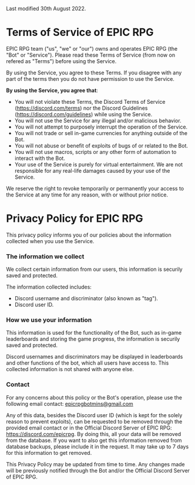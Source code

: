 Last modified 30th August 2022.

# Terms of Service of EPIC RPG

EPIC RPG team ("us", "we" or "our") owns and operates EPIC RPG (the "Bot" or "Service"). Please read these Terms of Service (from now on refered as "Terms") before using the Service.

By using the Service, you agree to these Terms. If you disagree with any part of the terms then you do not have permission to use the Service.

**By using the Service, you agree that**:

- You will not violate these Terms, the Discord Terms of Service (https://discord.com/terms) nor the Discord Guidelines (https://discord.com/guidelines) while using the Service.
- You will not use the Service for any illegal and/or malicious behavior.
- You will not attempt to purposely interrupt the operation of the Service.
- You will not trade or sell in-game currencies for anything outside of the Bot.
- You will not abuse or benefit of exploits of bugs of or related to the Bot.
- You will not use macros, scripts or any other form of automation to interact with the Bot.
- Your use of the Service is purely for virtual entertainment. We are not responsible for any real-life damages caused by your use of the Service.

We reserve the right to revoke temporarily or permanently your access to the Service at any time for any reason, with or without prior notice.

# Privacy Policy for EPIC RPG

This privacy policy informs you of our policies about the information collected when you use the Service.

### The information we collect

We collect certain information from our users, this information is securily saved and protected.

The information collected includes:
- Discord username and discriminator (also known as "tag").
- Discord user ID.

### How we use your information

This information is used for the functionality of the Bot, such as in-game leaderboards and storing the game progress, the information is securily saved and protected.

Discord usernames and discriminators may be displayed in leaderboards and other functions of the bot, which all users have access to.
This collected information is not shared with anyone else.

### Contact

For any concerns about this policy or the Bot's operation, please use the following email contact: epicrpgbotmins@gmail.com

Any of this data, besides the Discord user ID (which is kept for the solely reason to prevent exploits), can be requested to be removed through the provided email contact or in the Official Discord Server of EPIC RPG: https://discord.com/epicrpg. By doing this, all your data will be removed from the database. If you want to also get this information removed from database backups, please include it in the request. It may take up to 7 days for this information to get removed.

This Privacy Policy may be updated from time to time. Any changes made will be previously notified through the Bot and/or the Official Discord Server of EPIC RPG.
